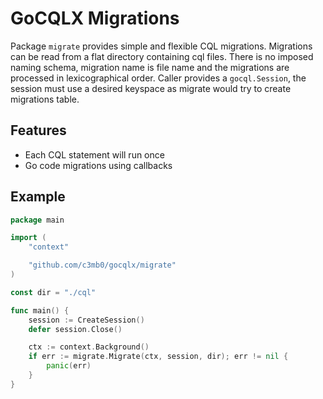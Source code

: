 # GoCQLX Migrations

Package `migrate` provides simple and flexible CQL migrations. 
Migrations can be read from a flat directory containing cql files.
There is no imposed naming schema, migration name is file name and the
migrations are processed in lexicographical order. Caller provides a
`gocql.Session`, the session must use a desired keyspace as migrate would try
to create migrations table.

## Features

* Each CQL statement will run once
* Go code migrations using callbacks 

## Example

```go
package main

import (
    "context"

    "github.com/c3mb0/gocqlx/migrate"
)

const dir = "./cql" 

func main() {
    session := CreateSession()
    defer session.Close()

    ctx := context.Background()
    if err := migrate.Migrate(ctx, session, dir); err != nil {
        panic(err)
    }
}
```